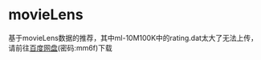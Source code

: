 # movieLens
基于movieLens数据的推荐，其中ml-10M100K中的rating.dat太大了无法上传，请前往[百度网盘](https://pan.baidu.com/s/1h-tHB22JruVOaYzG5XHbiQ)(密码:mm6f)下载

